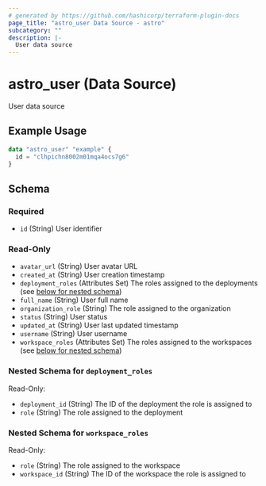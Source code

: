 ```yaml
---
# generated by https://github.com/hashicorp/terraform-plugin-docs
page_title: "astro_user Data Source - astro"
subcategory: ""
description: |-
  User data source
---
```


# astro_user (Data Source)

User data source

## Example Usage

```terraform
data "astro_user" "example" {
  id = "clhpichn8002m01mqa4ocs7g6"
}
```

<!-- schema generated by tfplugindocs -->
## Schema

### Required

- `id` (String) User identifier

### Read-Only

- `avatar_url` (String) User avatar URL
- `created_at` (String) User creation timestamp
- `deployment_roles` (Attributes Set) The roles assigned to the deployments (see [below for nested schema](#nestedatt--deployment_roles))
- `full_name` (String) User full name
- `organization_role` (String) The role assigned to the organization
- `status` (String) User status
- `updated_at` (String) User last updated timestamp
- `username` (String) User username
- `workspace_roles` (Attributes Set) The roles assigned to the workspaces (see [below for nested schema](#nestedatt--workspace_roles))

<a id="nestedatt--deployment_roles"></a>
### Nested Schema for `deployment_roles`

Read-Only:

- `deployment_id` (String) The ID of the deployment the role is assigned to
- `role` (String) The role assigned to the deployment


<a id="nestedatt--workspace_roles"></a>
### Nested Schema for `workspace_roles`

Read-Only:

- `role` (String) The role assigned to the workspace
- `workspace_id` (String) The ID of the workspace the role is assigned to
